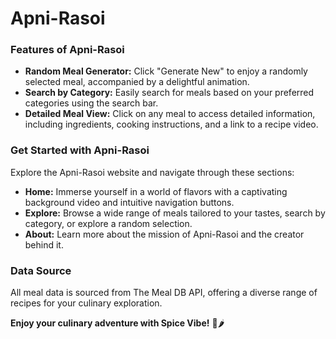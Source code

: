 # Apni-Rasoi

### **Features of Apni-Rasoi**

- **Random Meal Generator:** Click "Generate New" to enjoy a randomly selected meal, accompanied by a delightful animation.
- **Search by Category:** Easily search for meals based on your preferred categories using the search bar.
- **Detailed Meal View:** Click on any meal to access detailed information, including ingredients, cooking instructions, and a link to a recipe video.

### **Get Started with Apni-Rasoi**

Explore the Apni-Rasoi website and navigate through these sections:

- **Home:** Immerse yourself in a world of flavors with a captivating background video and intuitive navigation buttons.
- **Explore:** Browse a wide range of meals tailored to your tastes, search by category, or explore a random selection.
- **About:** Learn more about the mission of Apni-Rasoi and the creator behind it.

### **Data Source**

All meal data is sourced from The Meal DB API, offering a diverse range of recipes for your culinary exploration.

**Enjoy your culinary adventure with Spice Vibe!** 🍲🌶️

